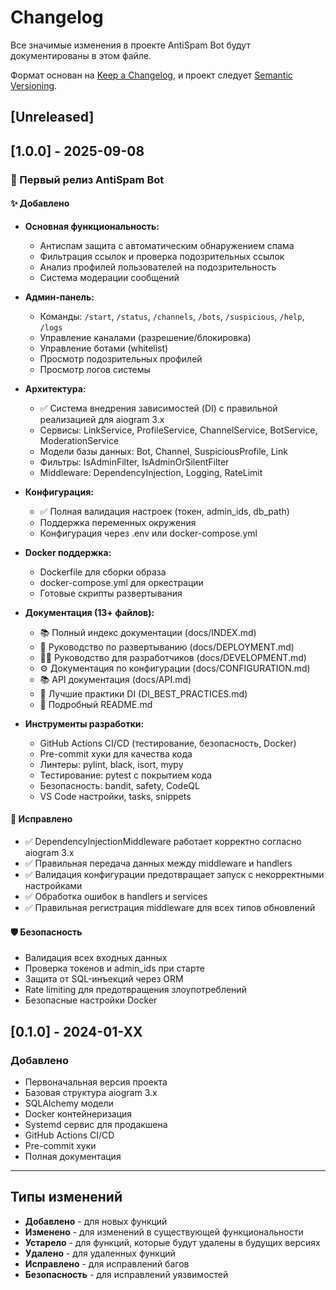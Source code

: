 # Changelog

Все значимые изменения в проекте AntiSpam Bot будут документированы в этом файле.

Формат основан на [Keep a Changelog](https://keepachangelog.com/ru/1.0.0/),
и проект следует [Semantic Versioning](https://semver.org/spec/v2.0.0.html).

## [Unreleased]

## [1.0.0] - 2025-09-08

### 🎉 Первый релиз AntiSpam Bot

#### ✨ Добавлено
- **Основная функциональность:**
  - Антиспам защита с автоматическим обнаружением спама
  - Фильтрация ссылок и проверка подозрительных ссылок
  - Анализ профилей пользователей на подозрительность
  - Система модерации сообщений

- **Админ-панель:**
  - Команды: `/start`, `/status`, `/channels`, `/bots`, `/suspicious`, `/help`, `/logs`
  - Управление каналами (разрешение/блокировка)
  - Управление ботами (whitelist)
  - Просмотр подозрительных профилей
  - Просмотр логов системы

- **Архитектура:**
  - ✅ Система внедрения зависимостей (DI) с правильной реализацией для aiogram 3.x
  - Сервисы: LinkService, ProfileService, ChannelService, BotService, ModerationService
  - Модели базы данных: Bot, Channel, SuspiciousProfile, Link
  - Фильтры: IsAdminFilter, IsAdminOrSilentFilter
  - Middleware: DependencyInjection, Logging, RateLimit

- **Конфигурация:**
  - ✅ Полная валидация настроек (токен, admin_ids, db_path)
  - Поддержка переменных окружения
  - Конфигурация через .env или docker-compose.yml

- **Docker поддержка:**
  - Dockerfile для сборки образа
  - docker-compose.yml для оркестрации
  - Готовые скрипты развертывания

- **Документация (13+ файлов):**
  - 📚 Полный индекс документации (docs/INDEX.md)
  - 🚀 Руководство по развертыванию (docs/DEPLOYMENT.md)
  - 👨‍💻 Руководство для разработчиков (docs/DEVELOPMENT.md)
  - ⚙️ Документация по конфигурации (docs/CONFIGURATION.md)
  - 📚 API документация (docs/API.md)
  - 🔧 Лучшие практики DI (DI_BEST_PRACTICES.md)
  - 📖 Подробный README.md

- **Инструменты разработки:**
  - GitHub Actions CI/CD (тестирование, безопасность, Docker)
  - Pre-commit хуки для качества кода
  - Линтеры: pylint, black, isort, mypy
  - Тестирование: pytest с покрытием кода
  - Безопасность: bandit, safety, CodeQL
  - VS Code настройки, tasks, snippets

#### 🔧 Исправлено
- ✅ DependencyInjectionMiddleware работает корректно согласно aiogram 3.x
- ✅ Правильная передача данных между middleware и handlers
- ✅ Валидация конфигурации предотвращает запуск с некорректными настройками
- ✅ Обработка ошибок в handlers и services
- ✅ Правильная регистрация middleware для всех типов обновлений

#### 🛡️ Безопасность
- Валидация всех входных данных
- Проверка токенов и admin_ids при старте
- Защита от SQL-инъекций через ORM
- Rate limiting для предотвращения злоупотреблений
- Безопасные настройки Docker

## [0.1.0] - 2024-01-XX

### Добавлено
- Первоначальная версия проекта
- Базовая структура aiogram 3.x
- SQLAlchemy модели
- Docker контейнеризация
- Systemd сервис для продакшена
- GitHub Actions CI/CD
- Pre-commit хуки
- Полная документация

---

## Типы изменений

- **Добавлено** - для новых функций
- **Изменено** - для изменений в существующей функциональности
- **Устарело** - для функций, которые будут удалены в будущих версиях
- **Удалено** - для удаленных функций
- **Исправлено** - для исправлений багов
- **Безопасность** - для исправлений уязвимостей
